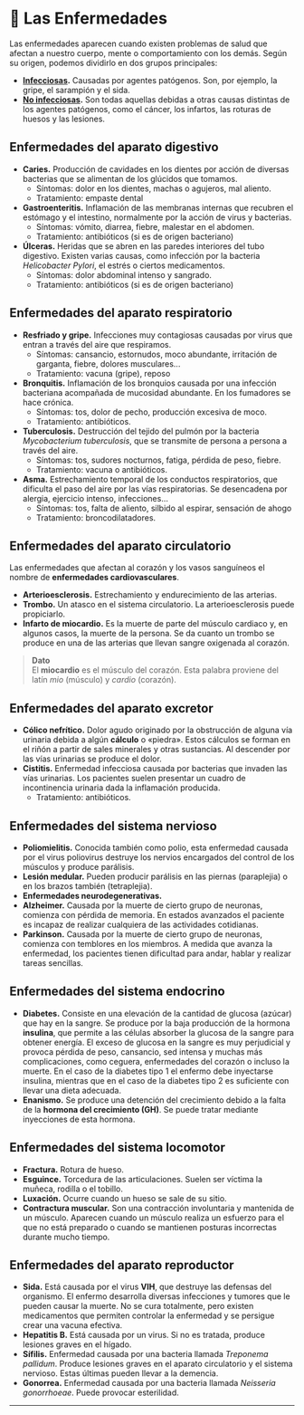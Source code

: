 # 🦠 Las Enfermedades

Las enfermedades aparecen cuando existen problemas de salud que afectan a nuestro cuerpo, mente o comportamiento con los demás. Según su origen, podemos dividirlo en dos grupos principales:

* **[Infecciosas](infection.md).** Causadas por agentes patógenos. Son, por ejemplo, la gripe, el sarampión y el sida.
* **[No infecciosas](non-infection.md).** Son todas aquellas debidas a otras causas distintas de los agentes patógenos, como el cáncer, los infartos, las roturas de huesos y las lesiones.


## Enfermedades del aparato digestivo

* **Caries.** Producción de cavidades en los dientes por acción de diversas bacterias que se alimentan de los glúcidos que tomamos.
    * Síntomas: dolor en los dientes, machas o agujeros, mal aliento.
    * Tratamiento: empaste dental
* **Gastroenteritis.** Inflamación de las membranas internas que recubren el estómago y el intestino, normalmente por la acción de virus y bacterias.
    * Síntomas: vómito, diarrea, fiebre, malestar en el abdomen.
    * Tratamiento: antibióticos (si es de origen bacteriano)
* **Úlceras.** Heridas que se abren en las paredes interiores del tubo digestivo. Existen varias causas, como infección por la bacteria _Helicobacter Pylori_, el estrés o ciertos medicamentos.
    * Síntomas: dolor abdominal intenso y sangrado.
    * Tratamiento: antibióticos (si es de origen bacteriano)

## Enfermedades del aparato respiratorio

* **Resfriado y gripe.** Infecciones muy contagiosas causadas por virus que entran a través del aire que respiramos.
    * Síntomas: cansancio, estornudos, moco abundante, irritación de garganta, fiebre, dolores musculares...
    * Tratamiento: vacuna (gripe), reposo
* **Bronquitis.** Inflamación de los bronquios causada por una infección bacteriana acompañada de mucosidad abundante. En los fumadores se hace crónica.
    * Síntomas: tos, dolor de pecho, producción excesiva de moco.
    * Tratamiento: antibióticos.
* **Tuberculosis.** Destrucción del tejido del pulmón por la bacteria _Mycobacterium tuberculosis_, que se transmite de persona a persona a través del aire.
    * Síntomas: tos, sudores nocturnos, fatiga, pérdida de peso, fiebre.
    * Tratamiento: vacuna o antibióticos.
* **Asma.**  Estrechamiento temporal de los conductos respiratorios, que dificulta el paso del aire por las vías respiratorias. Se desencadena por alergia, ejercicio intenso, infecciones...
    * Síntomas: tos, falta de aliento, silbido al espirar, sensación de ahogo
    * Tratamiento: broncodilatadores.

## Enfermedades del aparato circulatorio

Las enfermedades que afectan al corazón y los vasos sanguíneos el nombre de **enfermedades cardiovasculares**.

* **Arterioesclerosis.** Estrechamiento y endurecimiento de las arterias.
* **Trombo.** Un atasco en el sistema circulatorio. La arterioesclerosis puede propiciarlo.
* **Infarto de miocardio.** Es la muerte de parte del músculo cardiaco y, en algunos casos, la muerte de la persona. Se da cuanto un trombo se produce en una de las arterias que llevan sangre oxigenada al corazón.

> **Dato**  
> El **miocardio** es el músculo del corazón. Esta palabra proviene del latín _mio_ (músculo) y _cardio_ (corazón). 

## Enfermedades del aparato excretor

* **Cólico nefrítico.** Dolor agudo originado por la obstrucción de alguna vía urinaria debida a algún **cálculo** o «piedra». Estos cálculos se forman en el riñón a partir de sales minerales y otras sustancias. Al descender por las vías urinarias se produce el dolor.
* **Cistitis.** Enfermedad infecciosa causada por bacterias que invaden las vías urinarias. Los pacientes suelen presentar un cuadro de incontinencia urinaria dada la inflamación producida.
    * Tratamiento: antibióticos.

## Enfermedades del sistema nervioso

* **Poliomielitis.** Conocida también como polio, esta enfermedad causada por el virus poliovirus destruye los nervios encargados del control de los músculos y produce parálisis.
* **Lesión medular.** Pueden producir parálisis en las piernas (paraplejia) o en los brazos también (tetraplejia).
* **Enfermedades neurodegenerativas.**
* **Alzheimer.** Causada por la muerte de cierto grupo de neuronas, comienza con pérdida de memoria. En estados avanzados el paciente es incapaz de realizar cualquiera de las actividades cotidianas.
* **Parkinson.** Causada por la muerte de cierto grupo de neuronas, comienza con temblores en los miembros. A medida que avanza la enfermedad, los pacientes tienen dificultad para andar, hablar y realizar tareas sencillas.

## Enfermedades del sistema endocrino

* **Diabetes.** Consiste en una elevación de la cantidad de glucosa (azúcar) que hay en la sangre. Se produce por la baja producción de la hormona **insulina**, que permite a las células absorber la glucosa de la sangre para obtener energía. El exceso de glucosa en la sangre es muy perjudicial y provoca pérdida de peso, cansancio, sed intensa y muchas más complicaciones, como ceguera, enfermedades del corazón o incluso la muerte. En el caso de la diabetes tipo 1 el enfermo debe inyectarse insulina, mientras que en el caso de la diabetes tipo 2 es suficiente con llevar una dieta adecuada. 
* **Enanismo.** Se produce una detención del crecimiento debido a la falta de la **hormona del crecimiento (GH)**. Se puede tratar mediante inyecciones de esta hormona.

## Enfermedades del sistema locomotor

* **Fractura.** Rotura de hueso.
* **Esguince.** Torcedura de las articulaciones. Suelen ser víctima la muñeca, rodilla o el tobillo.
* **Luxación.** Ocurre cuando un hueso se sale de su sitio.
* **Contractura muscular.** Son una contracción involuntaria y mantenida de un músculo. Aparecen cuando un músculo realiza un esfuerzo para el que no está preparado o cuando se mantienen posturas incorrectas durante mucho tiempo.

## Enfermedades del aparato reproductor

* **Sida.** Está causada por el virus **VIH**, que destruye las defensas del organismo. El enfermo desarrolla diversas infecciones y tumores que le pueden causar la muerte. No se cura totalmente, pero existen medicamentos que permiten controlar la enfermedad y se persigue crear una vacuna efectiva.
* **Hepatitis B.** Está causada por un virus. Si no es tratada, produce lesiones graves en el hígado.
* **Sífilis.** Enfermedad causada por una bacteria llamada _Treponema pallidum_. Produce lesiones graves en el aparato circulatorio y el sistema nervioso. Estas últimas pueden llevar a la demencia.
* **Gonorrea.** Enfermedad causada por una bacteria llamada _Neisseria gonorrhoeae_. Puede provocar esterilidad.

---